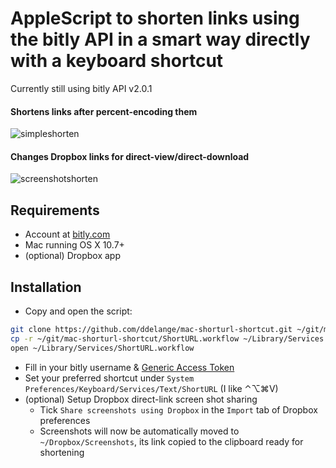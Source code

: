 # AppleScript to shorten links using the bitly API in a smart way directly with a keyboard shortcut
Currently still using bitly API v2.0.1

#### Shortens links after percent-encoding them
![simpleshorten](https://user-images.githubusercontent.com/14880945/51790918-b281a880-219b-11e9-86e6-9caa7f4e397d.gif)

#### Changes Dropbox links for direct-view/direct-download
![screenshotshorten](https://user-images.githubusercontent.com/14880945/51790920-b44b6c00-219b-11e9-9d93-57f8717bd33c.gif)

## Requirements
- Account at [bitly.com](bitly.com)
- Mac running OS X 10.7+
- (optional) Dropbox app

## Installation
- Copy and open the script:
```bash
git clone https://github.com/ddelange/mac-shorturl-shortcut.git ~/git/mac-shorturl-shortcut
cp -r ~/git/mac-shorturl-shortcut/ShortURL.workflow ~/Library/Services
open ~/Library/Services/ShortURL.workflow
```
- Fill in your bitly username & [Generic Access Token](https://bitly.com/a/oauth_apps)
- Set your preferred shortcut under `System Preferences/Keyboard/Services/Text/ShortURL` (I like ⌃⌥⌘V)
- (optional) Setup Dropbox direct-link screen shot sharing
  - Tick `Share screenshots using Dropbox` in the `Import` tab of Dropbox preferences
  - Screenshots will now be automatically moved to `~/Dropbox/Screenshots`, its link copied to the clipboard ready for shortening
